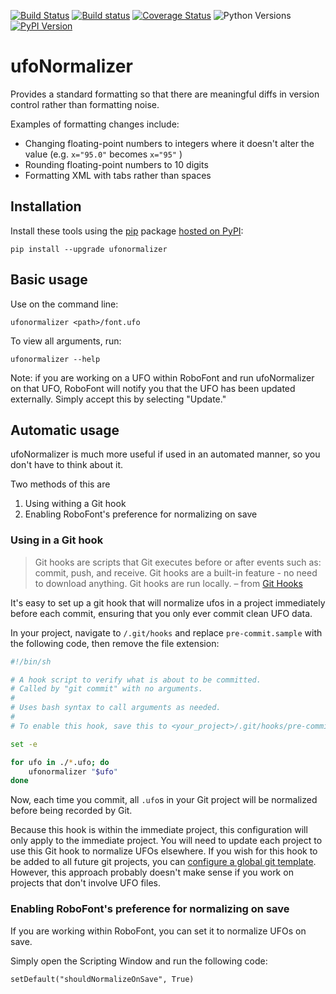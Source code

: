 [![Build Status](https://travis-ci.org/unified-font-object/ufoNormalizer.svg)](https://travis-ci.org/unified-font-object/ufoNormalizer)
[![Build status](https://ci.appveyor.com/api/projects/status/pc4l0dryn5hevcw4?svg=true)](https://ci.appveyor.com/project/miguelsousa/ufonormalizer)
[![Coverage Status](https://coveralls.io/repos/unified-font-object/ufoNormalizer/badge.svg?branch=master&service=github)](https://coveralls.io/github/unified-font-object/ufoNormalizer?branch=master)
![Python Versions](https://img.shields.io/badge/python-2.7%2C%203.4%2C%203.5-blue.svg)
[![PyPI Version](https://img.shields.io/pypi/v/ufonormalizer.svg)](https://pypi.python.org/pypi/ufonormalizer)

# ufoNormalizer

Provides a standard formatting so that there are meaningful diffs in version control rather than formatting noise.

Examples of formatting changes include:
- Changing floating-point numbers to integers where it doesn't alter the value (e.g. `x="95.0"` becomes `x="95"` )
- Rounding floating-point numbers to 10 digits
- Formatting XML with tabs rather than spaces

## Installation

Install these tools using the [pip](https://pip.pypa.io/en/stable/installing/) package [hosted on PyPI](https://pypi.org/project/ufonormalizer/):

```
pip install --upgrade ufonormalizer
```

## Basic usage

Use on the command line:

```
ufonormalizer <path>/font.ufo
```

To view all arguments, run:

```
ufonormalizer --help
```

Note: if you are working on a UFO within RoboFont and run ufoNormalizer on that UFO, RoboFont will notify you that the UFO has been updated externally. Simply accept this by selecting "Update."

## Automatic usage

ufoNormalizer is much more useful if used in an automated manner, so you don't have to think about it. 

Two methods of this are 
1. Using withing a Git hook
2. Enabling RoboFont's preference for normalizing on save

### Using in a Git hook

> Git hooks are scripts that Git executes before or after events such as: commit, push, and receive. Git hooks are a built-in feature - no need to download anything. Git hooks are run locally.
– from [Git Hooks](https://githooks.com/)

It's easy to set up a git hook that will normalize ufos in a project immediately before each commit, ensuring that you only ever commit clean UFO data.

In your project, navigate to `/.git/hooks` and replace `pre-commit.sample` with the following code, then remove the file extension:

```bash
#!/bin/sh

# A hook script to verify what is about to be committed.
# Called by "git commit" with no arguments.
#
# Uses bash syntax to call arguments as needed.
#
# To enable this hook, save this to <your_project>/.git/hooks/pre-commit (with no file extension)

set -e

for ufo in ./*.ufo; do
    ufonormalizer "$ufo"
done
```

Now, each time you commit, all `.ufo`s in your Git project will be normalized before being recorded by Git.

Because this hook is within the immediate project, this configuration will only apply to the immediate project. You will need to update each project to use this Git hook to normalize UFOs elsewhere. If you wish for this hook to be added to all future git projects, you can [configure a global git template](https://coderwall.com/p/jp7d5q/create-a-global-git-commit-hook). However, this approach probably doesn't make sense if you work on projects that don't involve UFO files. 

### Enabling RoboFont's preference for normalizing on save

If you are working within RoboFont, you can set it to normalize UFOs on save.

Simply open the Scripting Window and run the following code:

```
setDefault("shouldNormalizeOnSave", True)
```

